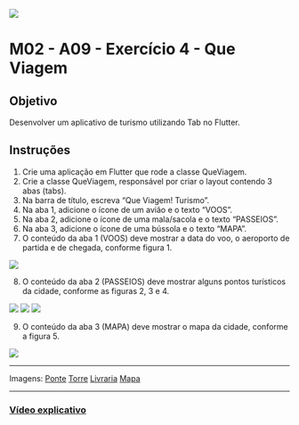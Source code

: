 ![](https://i.imgur.com/xG74tOh.png)

# M02 - A09 - Exercício 4 - Que Viagem

## Objetivo

Desenvolver um aplicativo de turismo utilizando Tab no Flutter.

## Instruções

1. Crie uma aplicação em Flutter que rode a classe QueViagem.
2. Crie a classe QueViagem, responsável por criar o layout contendo 3 abas (tabs).
3. Na barra de título, escreva “Que Viagem! Turismo”.
4. Na aba 1, adicione o ícone de um avião e o texto “VOOS”.
5. Na aba 2, adicione o ícone de uma mala/sacola e o texto “PASSEIOS”.
6. Na aba 3, adicione o ícone de uma bússola e o texto “MAPA”.
7. O conteúdo da aba 1 (VOOS) deve mostrar a data do voo, o aeroporto de partida e de chegada, conforme figura 1.

![](https://i.imgur.com/VRnxSCE.png)

8. O conteúdo da aba 2 (PASSEIOS) deve mostrar alguns pontos turísticos da cidade, conforme as figuras 2, 3 e 4.

![](https://i.imgur.com/esfbcnV.png)
![](https://i.imgur.com/kqByDXb.png)
![](https://i.imgur.com/LwZhgp3.png)

9. O conteúdo da aba 3 (MAPA) deve mostrar o mapa da cidade, conforme a figura 5.

![](https://i.imgur.com/OH5BhgK.png)

---
Imagens:
[Ponte](https://i.imgur.com/JCelTKF.jpg)
[Torre](https://i.imgur.com/MGuco6w.jpg)
[Livraria](https://i.imgur.com/4iml7h5.jpg)
[Mapa](https://i.imgur.com/qVbQ7ho.png)

---

### [Vídeo explicativo](https://drive.google.com/file/d/1KX-qxpgf2nTwg9dAk_4b2e0uklooDs8f/view?usp=sharing)
